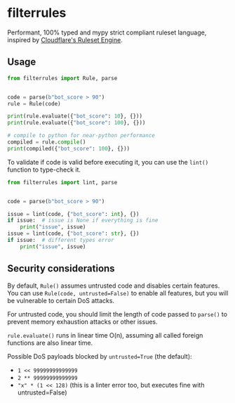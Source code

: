 
# filterrules

Performant, 100% typed and mypy strict compliant ruleset language, inspired by
[Cloudflare's Ruleset Engine](https://developers.cloudflare.com/ruleset-engine/).

## Usage

```py
from filterrules import Rule, parse


code = parse(b"bot_score > 90")
rule = Rule(code)

print(rule.evaluate({"bot_score": 10}, {}))
print(rule.evaluate({"bot_score": 100}, {}))

# compile to python for near-python performance
compiled = rule.compile()
print(compiled({"bot_score": 100}, {}))
```

To validate if code is valid before executing it, you can use the `lint()`
function to type-check it.

```py
from filterrules import lint, parse


code = parse(b"bot_score > 90")

issue = lint(code, {"bot_score": int}, {})
if issue:  # issue is None if everything is fine
    print("issue", issue)
issue = lint(code, {"bot_score": str}, {})
if issue:  # different types error
    print("issue", issue)

```

## Security considerations

By default, `Rule()` assumes untrusted code and disables certain features.
You can use `Rule(code, untrusted=False)` to enable all features, but you will
be vulnerable to certain DoS attacks.

For untrusted code, you should limit the length of code passed to `parse()` to
prevent memory exhaustion attacks or other issues.

`rule.evaluate()` runs in linear time O(n), assuming all called foreign
functions are also linear time.

Possible DoS payloads blocked by `untrusted=True` (the default):

- `1 << 99999999999999`
- `2 ** 99999999999999`
- `"x" * (1 << 128)` (this is a linter error too, but executes fine with untrusted=False)
